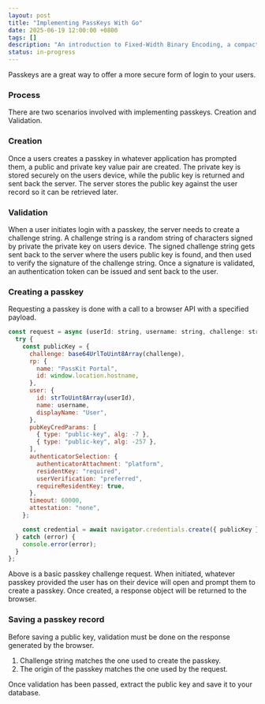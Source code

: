 ```yaml
---
layout: post
title: "Implementing PassKeys With Go"
date: 2025-06-19 12:00:00 +0800
tags: []
description: "An introduction to Fixed-Width Binary Encoding, a compact and efficient method of storing structured data in bytes without identifiers."
status: in-progress
---
```


Passkeys are a great way to offer a more secure form of login to your users.

<!--more-->

### Process

There are two scenarios involved with implementing passkeys. Creation and Validation.

### Creation

Once a users creates a passkey in whatever application has prompted them, a public and private key value pair are created. The private key is stored securely on the users device, while the public key is returned and sent back the server. The server stores the public key against the user record so it can be retrieved later.

### Validation

When a user initiates login with a passkey, the server needs to create a challenge string. A challenge string is a random string of characters signed by private the private key on users device. The signed challenge string gets sent back to the server where the users public key is found, and then used to verify the signature of the challenge string. Once a signature is validated, an authentication token can be issued and sent back to the user.

### Creating a passkey

Requesting a passkey is done with a call to a browser API with a specified payload.

```javascript
const request = async (userId: string, username: string, challenge: string) => {
  try {
    const publicKey = {
      challenge: base64UrlToUint8Array(challenge),
      rp: {
        name: "PassKit Portal",
        id: window.location.hostname,
      },
      user: {
        id: strToUint8Array(userId),
        name: username,
        displayName: "User",
      },
      pubKeyCredParams: [
        { type: "public-key", alg: -7 },
        { type: "public-key", alg: -257 },
      ],
      authenticatorSelection: {
        authenticatorAttachment: "platform",
        residentKey: "required",
        userVerification: "preferred",
        requireResidentKey: true,
      },
      timeout: 60000,
      attestation: "none",
    };

    const credential = await navigator.credentials.create({ publicKey });
  } catch (error) {
    console.error(error);
  }
};
```

Above is a basic passkey challenge request. When initiated, whatever passkey provided the user has on their device will open and prompt them to create a passkey. Once created, a response object will be returned to the browser.

### Saving a passkey record

Before saving a public key, validation must be done on the response generated by the browser.

1. Challenge string matches the one used to create the passkey.
2. The origin of the passkey matches the one used by the request.

Once validation has been passed, extract the public key and save it to your database.
